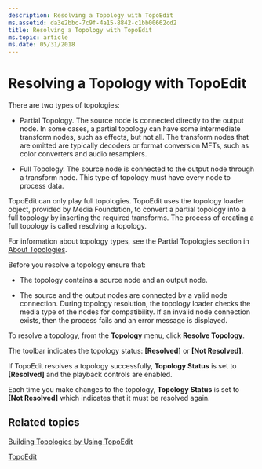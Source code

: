```yaml
---
description: Resolving a Topology with TopoEdit
ms.assetid: da3e2bbc-7c9f-4a15-8842-c1bb00662cd2
title: Resolving a Topology with TopoEdit
ms.topic: article
ms.date: 05/31/2018
---
```


# Resolving a Topology with TopoEdit

There are two types of topologies:

-   Partial Topology. The source node is connected directly to the output node. In some cases, a partial topology can have some intermediate transform nodes, such as effects, but not all. The transform nodes that are omitted are typically decoders or format conversion MFTs, such as color converters and audio resamplers.

-   Full Topology. The source node is connected to the output node through a transform node. This type of topology must have every node to process data.

TopoEdit can only play full topologies. TopoEdit uses the topology loader object, provided by Media Foundation, to convert a partial topology into a full topology by inserting the required transforms. The process of creating a full topology is called resolving a topology.

For information about topology types, see the Partial Topologies section in [About Topologies](about-topologies.md).

Before you resolve a topology ensure that:

-   The topology contains a source node and an output node.

-   The source and the output nodes are connected by a valid node connection. During topology resolution, the topology loader checks the media type of the nodes for compatibility. If an invalid node connection exists, then the process fails and an error message is displayed.

To resolve a topology, from the **Topology** menu, click **Resolve Topology**.

The toolbar indicates the topology status: **\[Resolved\]** or **\[Not Resolved\]**.

If TopoEdit resolves a topology successfully, **Topology Status** is set to **\[Resolved\]** and the playback controls are enabled.

Each time you make changes to the topology, **Topology Status** is set to **\[Not Resolved\]** which indicates that it must be resolved again.

## Related topics

<dl> <dt>

[Building Topologies by Using TopoEdit](building-topologies-by-using-topoedit.md)
</dt> <dt>

[TopoEdit](topoedit.md)
</dt> </dl>

 

 




